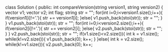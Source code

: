 class Solution {
public:
int compareVersion(string version1, string version2) {
vector<int> v1;
vector<int> v2;
int flag;
string str = "";
for(int i=0;i<version1.size();i++){
if(version1[i]!='.'){
str += version1[i];
}else{
v1.push_back(stoi(str));
str = "";
}
}
v1.push_back(stoi(str));
str = "";
for(int i=0;i<version2.size();i++){
if(version2[i]!='.'){
str += version2[i];
}else{
v2.push_back(stoi(str));
str = "";
}
}
v2.push_back(stoi(str));
str = "";
if(v1.size()<v2.size()){
int k = v1.size();
while(k!=v2.size()){
v1.push_back(0);
k++;
}
}else{
int k = v2.size();
while(k!=v1.size()){
v2.push_back(0);
k++;